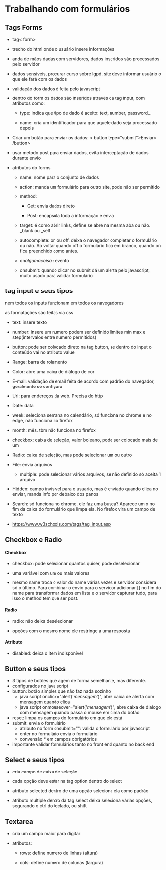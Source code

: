 # Trabalhando com formulários

## Tags Forms

- tag< form>

- trecho do html onde o usuário insere informações

- anda de mãos dadas com servidores, dados inseridos são processados pelo servidor

- dados sensiveis, procurar curso sobre lgpd. site deve informar usuário o que ele fará com os dados

- validação dos dados é feita pelo javascript

- dentro do form os dados são inseridos através da tag input, com atributos como:
  
  - type: indica que tipo de dado é aceito: text, number, password...
  
  - name: cria um identificador para que aquele dado seja processado depois

- Criar um botão para enviar os dados: < button type="submit">Enviar< /button>

- usar metodo post para enviar dados, evita interceptação de dados durante envio

- atributos do forms
  
  - name: nome para o conjunto de dados
  
  - action: manda um formulário para outro site, pode não ser permitido
  
  - method: 
    
    - Get: envia dados direto
    
    - Post: encapsula toda a informação e envia
  
  - target: é como abrir links, define se abre na mesma aba ou não. _blank ou _self
  
  - autocomplete: on ou off. deixa o navegador  completar o formulário ou não. Ao voltar quando off o formulário fica em branco, quando on fica preenchido como antes.
  
  - on*algumacoisa* : evento
  
  - onsubmit: quando clicar no submit dá um alerta pelo javascript, muito usado para validar formulário

## tag input e seus tipos

nem todos os inputs funcionam em todos os navegadores

as formatações são feitas via css

- text: insere texto

- number: insere um numero podem ser definido limites min max e step(intervalos entre numero permitidos)

- button: pode ser colocado direto na tag button, se dentro do input o conteúdo vai no atributo value

- Range: barra de rolamento 

- Color: abre uma caixa de diálogo de cor

- E-mail: validação de email feita de acordo com padrão do navegador, geralmente se configura

- Url: para endereços da web. Precisa do http

- Date: data

- week: seleciona semana no calendário, só funciona no chrome e no edge, não funciona no firefox

- month: mês. tbm não funciona no firefox

- checkbox: caixa de seleção, valor boleano, pode ser colocado mais de um

- Radio: caixa de seleção, mas pode selecionar um ou outro 

- File: envia arquivos
  
  - multiple: pode selecionar vários arquivos, se não definido só aceita 1 arquivo

- Hidden: campo invisivel para o usuario, mas é enviado quando clica no enviar, manda info por debaixo dos panos

- Search: só funciona no chrome. ele faz uma busca? Aparece um x no fim da caixa do formulário que limpa ela. No firefox vira um campo de texto

- https://www.w3schools.com/tags/tag_input.asp

## Checkbox e Radio

#### Checkbox

- checkbox: pode selecionar quantos quiser, pode deselecionar

- uma variável com um ou mais valores

- mesmo name troca o valor do name várias vezes e servidor considera só o último. Para combinar o envio para o servidor adicionar [] no fim do name para transformar dados em lista e o servidor capturar tudo, para isso o method tem que ser post.

#### Radio

- radio: não deixa deselecionar

- opções com o mesmo nome ele restringe a uma resposta

#### Atributo

- disabled: deixa o item indisponível 

## Button e seus tipos

- 3 tipos de botões que agem de forma semelhante, mas diferente. 
- configurados no java script
- button: botão simples que não faz nada sozinho
  - java script onclick="alert('*mensagem*')", abre caixa de alerta com mensagem quando clica
  - java script onmouseover="alert('*mensagem*')", abre caixa de dialogo com mensagem quando passa o mouse em cima do botão
- reset: limpa os campos do formulário em que ele está
- submit: envia o formulário 
  - atributo no form onsubmit="": valida o formulário por javascript
  - enter no formulário envia o formulário
  - convensão * em campos obrigatórios
- importante validar formulários tanto no front end quanto no back end

## Select e seus tipos

- cria campo de caixa de seleção

- cada opção deve estar na tag option dentro do select

- atributo selected dentro de uma opção seleciona ela como padrão

-  atributo multiple dentro da tag select deixa seleciona várias opções, segurando o ctrl do teclado, ou shift

## Textarea

- cria um campo maior para digitar

- atributos:
  
  - rows: define numero de linhas (altura)
  
  - cols: define numero de colunas (largura)


